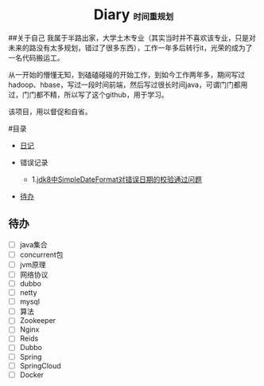 <h1 align="center">Diary <small><small><small>时间重规划</small></small></small></h1>

##关于自己
我属于半路出家，大学土木专业（其实当时并不喜欢该专业，只是对未来的路没有太多规划，错过了很多东西），工作一年多后转行it，光荣的成为了一名代码搬运工。

从一开始的懵懂无知，到磕磕碰碰的开始工作，到如今工作两年多，期间写过hadoop、hbase，写过一段时间前端，然后写过很长时间java，可谓门门都用过，门门都不精，所以写了这个github，用于学习。

该项目，用以督促和自省。
    
#目录
- [日记](docs/diary/gist.md)

- 错误记录
    - 1.[jdk8中SimpleDateFormat对错误日期的校验通过问题](docs/error/SimpleDateFormat.md)
    
* [待办](#待办)



    
    
## 待办
- [ ] java集合
- [ ] concurrent包
- [ ] jvm原理
- [ ] 网络协议
- [ ] dubbo
- [ ] netty
- [ ] mysql
- [ ] 算法
- [ ] Zookeeper
- [ ] Nginx
- [ ] Reids
- [ ] Dubbo
- [ ] Spring
- [ ] SpringCloud
- [ ] Docker